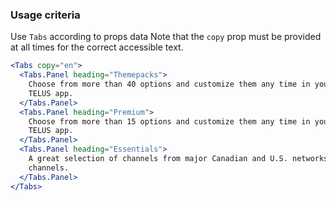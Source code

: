### Usage criteria

Use `Tabs` according to props data
Note that the `copy` prop must be provided at all times for the correct accessible text.

```jsx
<Tabs copy="en">
  <Tabs.Panel heading="Themepacks">
    Choose from more than 40 options and customize them any time in your online account or on the My
    TELUS app.
  </Tabs.Panel>
  <Tabs.Panel heading="Premium">
    Choose from more than 15 options and customize them any time in your online account or on the My
    TELUS app.
  </Tabs.Panel>
  <Tabs.Panel heading="Essentials">
    A great selection of channels from major Canadian and U.S. networks, plus get 72 Stingray music
    channels.
  </Tabs.Panel>
</Tabs>
```
